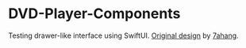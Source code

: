 # DVD-Player-Components

Testing drawer-like interface using SwiftUI. [Original design](https://dribbble.com/shots/14674250-Video-Player-Light) by [7ahang](https://dribbble.com/7ahang).
